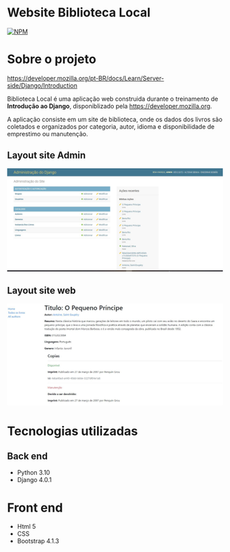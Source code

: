 # Website Biblioteca Local 
[![NPM](https://img.shields.io/npm/l/react)](https://github.com/Natanaelpvh/Biblioteca/blob/master/LICENSE)

# Sobre o projeto

https://developer.mozilla.org/pt-BR/docs/Learn/Server-side/Django/Introduction

Biblioteca Local é uma aplicação web construida durante o treinamento de **Introdução ao Django**, disponiblizado pela https://developer.mozilla.org.


A aplicação consiste em um site de biblioteca, onde os dados dos livros são coletados e organizados por categoria, autor, idioma e disponibilidade de 
emprestimo ou manutenção.

## Layout site Admin
![web 1](https://github.com/Natanaelpvh/Biblioteca/blob/master/assets/admin.JPG)

## Layout site web
![web 2](https://github.com/Natanaelpvh/Biblioteca/blob/master/assets/Site.JPG)

# Tecnologias utilizadas

## Back end
- Python 3.10
- Django 4.0.1

# Front end
- Html 5
- CSS
- Bootstrap 4.1.3 
